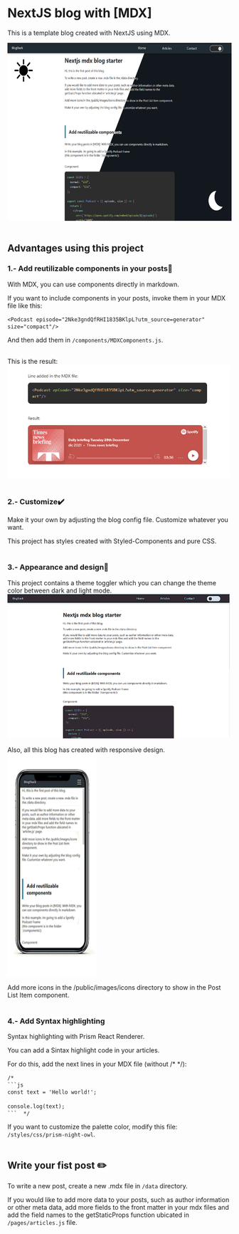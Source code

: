 # NextJS blog with [MDX]
This is a template blog created with NextJS using MDX.
<br />

<img src="/public/images/ignore/blog.png" alt="example" width="600" height=400/>
<br /><br />

## Advantages using this project

### 1.- Add reutilizable components in your posts🚀
With MDX, you can use components directly in markdown.<br />

If you want to include components in your posts, invoke them in your MDX file like this:
```
<Podcast episode="2Nke3gndQfRHI1835BKlpL?utm_source=generator" size="compact"/>
```

And then add them in `/components/MDXComponents.js`.<br /><br />

This is the result:<br />
<img src="/public/images/ignore/componentExample.png" alt="example" width="500"/>
<br /><br />


### 2.- Customize✔️
Make it your own by adjusting the blog config file. Customize whatever you want.

This project has styles created with Styled-Components and pure CSS.
<br /><br />


### 3.- Appearance and design🎨
This project contains a theme toggler which you can change the theme color between dark and light mode.<br />
<img src="/public/images/ignore/togleTheme.gif" alt="example" width="500"/><br />

Also, all this blog has created with responsive design.
<img src="/public/images/ignore/phoneExample.gif" alt="example" width="200" height=500/>

Add more icons in the /public/images/icons directory to show in the Post List Item component.
<br /><br />


### 4.- Add Syntax highlighting
Syntax highlighting with Prism React Renderer.

You can add a Sintax highlight code in your articles.

For do this, add the next lines in your MDX file (without /* */):

```
/*
```js
const text = 'Hello world!';

console.log(text);
```  */
```

If you want to customize the palette color, modify this file: `/styles/css/prism-night-owl`.
<br /><br />


## Write your fist post ✏️
To write a new post, create a new .mdx file in `/data` directory.

If you would like to add more data to your posts, such as author information or other meta data, add more fields to the front matter in your mdx files and add the field names to the getStaticProps function ubicated in `/pages/articles.js` file.


